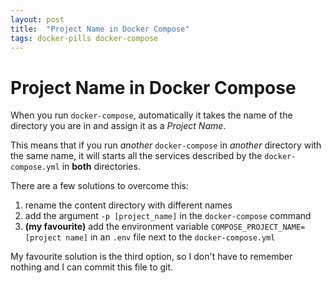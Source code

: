```yaml
---
layout: post
title:  "Project Name in Docker Compose"
tags: docker-pills docker-compose
---
```


# Project Name in Docker Compose

When you run `docker-compose`, automatically it takes the name of the directory you are in and assign it as a *Project Name*.

This means that if you run *another* `docker-compose` in *another* directory with the same name, it will starts all the services described by the `docker-compose.yml` in **both** directories.

There are a few solutions to overcome this:

1. rename the content directory with different names
2. add the argument `-p [project_name]` in the `docker-compose` command
3. **(my favourite)** add the environment variable `COMPOSE_PROJECT_NAME=[project name]` in an `.env` file next to the `docker-compose.yml`

My favourite solution is the third option, so I don't have to remember nothing and I can commit this file to git.


